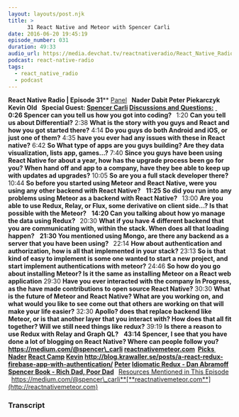 ```yaml
---
layout: layouts/post.njk
title: >
      31 React Native and Meteor with Spencer Carli
date: 2016-06-20 19:45:19
episode_number: 031
duration: 49:33
audio_url: https://media.devchat.tv/reactnativeradio/React_Native_Radio_Episode_31.mp3
podcast: react-native-radio
tags: 
  - react_native_radio
  - podcast
---
```


 **React Native Radio | Episode 31**** <u>Panel</u> ****&nbsp;** Nader Dabit Peter Piekarczyk Kevin Old &nbsp; Special Guest: [Spencer Carli](https://twitter.com/spencer_carli) **<u>Discussions and Questions:</u>**** <u> </u> ****0:26** Spencer can you tell us how you got into coding? **&nbsp;**** 1:20 **Can you tell us about Differential?** 2:38 **What is the story with you guys and React and how you got started there?** 4:14 **Do you guys do both Android and iOS, or just one of them?** 4:35 **have you ever had any issues with these in React native?** 6:42 **So What type of apps are you guys building? Are they data visualization, lists app, games…?** 7:40 **Since you guys have been using React Native for about a year, how has the upgrade process been go for you? When hand off and app to a company, have they bee able to keep up with updates ad upgrades?** 10:05 **So are you a full stack developer there?** 10:44 **So before you started using Meteor and React Native, were you using any other backend with React Native?** &nbsp; ****11:25** So did you run into any problems using Meteor as a backend with React Native? **&nbsp;**** 13:00 **Are you able to use Redux, Relay, or Flux, some derivative on client side…? Is that possible with the Meteor?** &nbsp; ****14:20** Can you talking about how yo manage the data using Redux? **&nbsp;**** 20:30 **What if you have 4 different backend that you are communicating with, within the stack. When does all that loading happen?** &nbsp; ****21:30** You mentioned using Mongo, are there any backend as a server that you have been using? **&nbsp;**** 22:14 **How about authentication and authorization, how is all that implemented in your stack?** 23:13 **So is that kind of easy to implement is some one wanted to start a new project, and start implement authentications with meteor?** 24:46 **So how do you go about installing Meteor? Is it the same as installing Meteor on a React web application** 29:30 **Have you ever interacted with the company In Progress, as the have made contributions to open source React Native?** 30:30 **What is the future of Meteor and React Native? What are you working on, and what would you like to see come out that others are working on that will make your life easier?** 32:30 **Apollo? does that replace backend like Meteor, or is that another layer that you interact with? How does that all fit together? Will we still need things like redux?** 39:19 **Is there a reason to use Redux with Relay and Graph QL?** &nbsp; ****43:14** Spencer, I see that you have done a lot of blogging on React Native? Where can people follow you? **https://medium.com/@spencer\_carli** [**reactnativemeteor.com**](http://reactnativemeteor.com)&nbsp; **<u>Picks </u>**** &nbsp; ****<u>Nader</u>** [React Camp](http://reactcamp.org) **<u>Kevin</u>** http://blog.krawaller.se/posts/a-react-redux-firebase-app-with-authentication/ **<u>Peter</u>** [Idiomatic Redux - Dan Abramoff](https://egghead.io/courses/building-react-applications-with-idiomatic-redux) **<u>Spencer </u>** [Book - Rich Dad, Poor Dad](https://www.amazon.com/s/?ie=UTF8&keywords=rich+dad+poor+dad&tag=googhydr-20&index=stripbooks&hvadid=18834041549&hvpos=1t3&hvexid=&hvnetw=g&hvrand=6669720681830335984&hvpone=&hvptwo=&hvqmt=e&hvdev=c&ref=pd_sl_24bftlfg74_e) **&nbsp;**** <u>Resources Mentioned in This Episode</u> ****&nbsp;**** https://medium.com/@spencer\_carli**[**reactnativemeteor.com**](http://reactnativemeteor.com)

### Transcript



